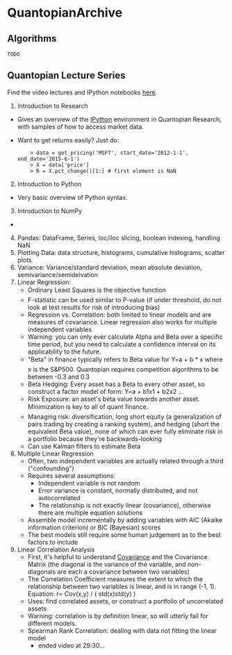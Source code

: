 # QuantopianArchive

## Algorithms

    TODO

## Quantopian Lecture Series

Find the video lectures and IPython notebooks [here](https://www.quantopian.com/lectures).

1. Introduction to Research
  * Gives an overview of the [IPython](https://ipython.org/) environment in Quantopian Research, with samples of how to access market data.
  * Want to get returns easily? Just do:
  
            > data = get_pricing('MSFT', start_date='2012-1-1', end_date='2015-6-1')
            > X = data['price']
            > R = X.pct_change()[1:] # first element is NaN

2. Introduction to Python
  * Very basic overview of Python syntax.
3. Introduction to NumPy
  * 
4. Pandas: DataFrame, Series, loc/iloc slicing, boolean indexing, handling NaN
5. Plotting Data: data structure, histograms, cumulative histograms, scatter plots
7. Variance: Variance/standard deviation, mean absolute deviation, semivariance/semideivation
8. Linear Regression: 
	* Ordinary Least Squares is the objective function
	* F-statistic can be used similar to P-value (if under threshold, do not look at test results for risk of introducing bias)
	* Regression vs. Correlation: both limited to linear models and are measures of covariance. Linear regression also works for multiple independent variables
	* Warning: you can only ever calculate Alpha and Beta over a specific time period, but you need to calculate a confidence interval on its applicability to the future. 
	* "Beta" in finance typically refers to Beta value for Y=a + b * x where x is the S&P500. Quantopian requires competition algorithms to be between -0.3 and 0.3
	* Beta Hedging: Every asset has a Beta to every other asset, so construct a factor model of form: Y=a + b1x1 + b2x2 ...
	* Risk Exposure: an asset's beta value towards another asset. Minimization is key to all of quant finance.
	* Managing risk: diversification, long short equity (a generalization of pairs trading by creating a ranking system), and hedging (short the equivalent Beta value), none of which can ever fully eliminate risk in a portfolio because they're backwards-looking
	* Can use Kalman filters to estimate Beta
9. Multiple Linear Regression
	* Often, two independent variables are actually related through a third ("confounding")
	* Requires several assumptions:
		* Independent variable is not random
		* Error variance is constant, normally distributed, and not autocorrelated
		* The relationship is not exactly linear (covariance), otherwise there are multiple equation solutions
	* Assemble model incrementally by adding variables with AIC (Akaike information criterion) or BIC (Bayesian) scores
	* The best models still require some human judgement as to the best factors to include
10. Linear Correlation Analysis 
	* First, it's helpful to understand [Covariance](http://mathworld.wolfram.com/Covariance.html) and the Covariance Matrix (the diagonal is the variance of the variable, and non-diagonals are each a covariance between two variables)
	* The Correlation Coefficient measures the extent to which the relationship between two variables is linear, and is in range (-1, 1). Equation: r= Cov(x,y) / ( std(x)std(y) )
	* Uses: find correlated assets, or construct a portfolio of uncorrelated assets
	* Warning: correlation is by definition linear, so will utterly fail for different models.
	* Spearman Rank Correlation: dealing with data not fitting the linear model
		* ended video at 29:30...